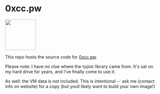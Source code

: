 # 0xcc.pw
<img src="https://0xcc.pw/assets/favicon.svg" width="100">

This repo hosts the source code for [0xcc.pw](https://0xcc.pw).

Please note: I have no clue where the typist library came from. 
It's sat on my hard drive for years, and I've finally come to use it.

As well: the VM data is not included. This is intentional -- ask me (contact info on website) for a copy (but youll likely want to build your own image!)
